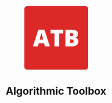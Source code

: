 <div align="center" >
  <img src="https://raw.githubusercontent.com/ThreeDP/ThreeDP/315ac26079391c9db7f224207f5f0fc94bb72cc0/imgs/ATB.svg" alt="Icon Algorithmic Toolbox" width="175" height="175">
  <h1>Algorithmic Toolbox</h1>
</div>
